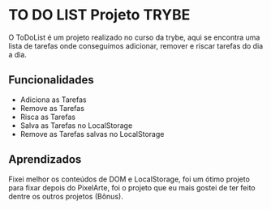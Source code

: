 # TO DO LIST Projeto TRYBE

O ToDoList é um projeto realizado no curso da trybe, aqui se encontra uma lista de tarefas onde conseguimos adicionar, remover e riscar tarefas do dia a dia.

## Funcionalidades

- Adiciona as Tarefas
- Remove as Tarefas
- Risca as Tarefas
- Salva as Tarefas no LocalStorage
- Remove as Tarefas salvas no LocalStorage

## Aprendizados

Fixei melhor os conteúdos de DOM e LocalStorage, foi um ótimo projeto para fixar depois do PixelArte, foi o projeto que eu mais gostei de ter feito dentre os outros projetos (Bônus).